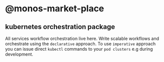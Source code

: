 
# @monos-market-place
## kubernetes orchestration package

All services workflow orchestration live here. Write scalable workflows and orchestrate using the `declarative` approach. To use `imperative` approach you can issue direct `kubectl` commands to your `pod clusters` e.g during development. 
